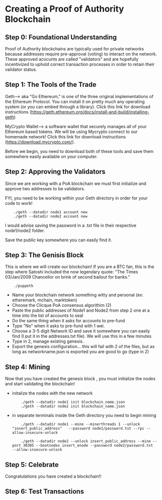 # Creating a Proof of Authority Blockchain

## Step 0: Foundational Understanding

Proof of Authority blockchains are typically used for private networks because addresses require pre-approval (voting) to interact on the network. These approved acocunts are called "validators" and are hopefully incentivized to uphold correct transaction processes in order to retain their validator status. 

## Step 1: The Tools of the Trade

Geth--> aka "Go Ethereum," is one of the three original implementations of the Ethereum Protocol. You can install it on pretty much any operating system (or you can embed through a library). Click this link for download instructions (https://geth.ethereum.org/docs/install-and-build/installing-geth)

MyCrypto Wallet--> a software wallet that securely manages all of your Ethereum based tokens. We will be using Mycrypto connect to our homemade network! Click this link for download instructions (https://download.mycrypto.com/). 

Before we begin, you need to download both of these tools and save them somewhere easily available on your computer.

## Step 2: Approving the Validators

Since we are working with a PoA blockchain we must first initialize and approve two addresses to be validators. 

FYI, you need to be working within your Geth directory in order for your code to work!

```
    ./geth --datadir node1 account new
    ./geth --datadir node2 account new
```
I would advise saving the password in a .txt file in their respective node1/node2 folder.

Save the public key somewhere you can easily find it. 

## Step 3: The Genisis Block

This is where we will create our blockchain! If you are a BTC fan, this is the step where Satoshi included the now legendary quote: "The Times 03/Jan/2009 Chancellor on brink of second bailout for banks."

```
    ./puppeth
```
* Name your blockchain network something witty and personal (ex: etheremark, mchain, marktoken)
* Choose the Clicque PoA consensus algorithim (2)
* Paste the public addresses of Node1 and Node2 from step 2 one at a time into the list of accounts to seal
* Do the same thing when it asks for accounts to pre-fund
* Type "No" when it asks to pre-fund with 1 wei. 
* Choose a 3-5 digit Network ID and save it somewhere you can easily find (I put it in the addresses.txt file). We will use this in a few minutes
* Type in 2, manage existing genesis.
* Export the genesis configuration... this will fail with 2 of the files, but as long as networkname.json is exported you are good to go (type in 2)

## Step 4: Mining

Now that you have created the genesis block , you must initialize the nodes and start validating the blockchain!

* initalize the nodes with the new network
    ~~~
        ./geth --datadir node1 init blockchain_name.json
        ./geth --datadir node2 init blockchain_name.json
    ~~~
* in separate terminals inside the Geth directory you need to begin mining
    ~~~ 
        ./geth --datadir node1 --mine --minerthreads 1 --unlock "insert_public_address"   --password node1/password.txt --rpc --allow-insecure-unlock

        ./geth --datadir node2 --unlock insert_public_address --mine --port 30305 --bootnodes insert_enode --password node2/password.txt  --allow-insecure-unlock
    ~~~

## Step 5: Celebrate

Congratulations you have created a blockchain!!

## Step 6: Test Transactions
